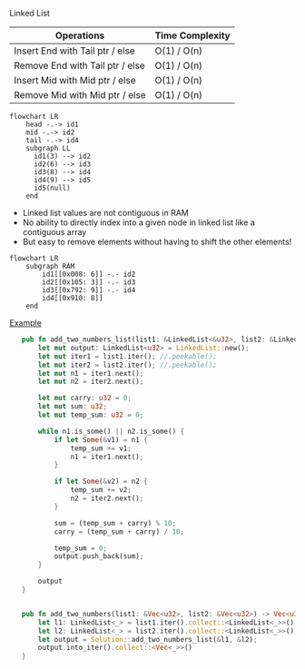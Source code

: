 Linked List

| Operations | Time Complexity |
|------------|-----------------|
| Insert End with Tail ptr / else | O(1)  / O(n)          |
| Remove End with Tail ptr / else | O(1)  / O(n)          |
| Insert Mid with Mid ptr / else | O(1)  / O(n)          |
| Remove Mid with Mid ptr / else | O(1)  / O(n)          |

```mermaid
flowchart LR
    head -.-> id1
    mid -.-> id2
    tail -.-> id4
    subgraph LL
      id1(3) --> id2
      id2(6) --> id3
      id3(8) --> id4
      id4(9) --> id5
      id5(null)
    end
```

* Linked list values are not contiguous in RAM
* No ability to directly index into a given node in linked list like a contiguous array
* But easy to remove elements without having to shift the other elements!

```mermaid
flowchart LR
    subgraph RAM
        id1[[0x008: 6]] -.- id2
        id2[[0x105: 3]] -.- id3
        id3[[0x792: 9]] -.- id4
        id4[[0x910: 8]]
    end
 ```
 
 [Example](https://github.com/brpandey/leetcode/blob/0e31aabff9b42b13c99bb286e5d3fb29c87242d5/rust/src/p0002_add_two_numbers.rs)
 
 ```rust
    pub fn add_two_numbers_list(list1: &LinkedList<&u32>, list2: &LinkedList<&u32>) -> LinkedList<u32> {
        let mut output: LinkedList<u32> = LinkedList::new();
        let mut iter1 = list1.iter(); //.peekable();
        let mut iter2 = list2.iter(); //.peekable();
        let mut n1 = iter1.next();
        let mut n2 = iter2.next();

        let mut carry: u32 = 0;
        let mut sum: u32;
        let mut temp_sum: u32 = 0;

        while n1.is_some() || n2.is_some() {
            if let Some(&v1) = n1 {
                temp_sum += v1;
                n1 = iter1.next();
            }

            if let Some(&v2) = n2 {
                temp_sum += v2;
                n2 = iter2.next();
            }

            sum = (temp_sum + carry) % 10;
            carry = (temp_sum + carry) / 10;

            temp_sum = 0;
            output.push_back(sum);
        }

        output
    }


    pub fn add_two_numbers(list1: &Vec<u32>, list2: &Vec<u32>) -> Vec<u32> {
        let l1: LinkedList<_> = list1.iter().collect::<LinkedList<_>>();
        let l2: LinkedList<_> = list2.iter().collect::<LinkedList<_>>();
        let output = Solution::add_two_numbers_list(&l1, &l2);
        output.into_iter().collect::<Vec<_>>()
    } 
 ```
